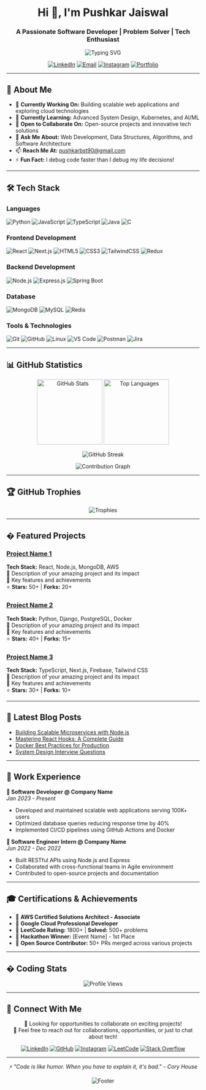 <h1 align="center">Hi 👋, I'm Pushkar Jaiswal</h1>
<h3 align="center">A Passionate Software Developer | Problem Solver | Tech Enthusiast</h3>

<p align="center">
  <img src="https://readme-typing-svg.herokuapp.com?font=Fira+Code&pause=1000&color=2E9EF7&center=true&vCenter=true&width=435&lines=Full+Stack+Developer;Open+Source+Contributor;Always+Learning+New+Things" alt="Typing SVG" />
</p>

<p align="center">
  <a href="https://www.linkedin.com/in/pushkar-jaiswal06/" target="_blank"><img src="https://img.shields.io/badge/LinkedIn-0077B5?style=for-the-badge&logo=linkedin&logoColor=white" alt="LinkedIn"/></a>
  <a href="mailto:pushkarbst90@gmail.com"><img src="https://img.shields.io/badge/Email-D14836?style=for-the-badge&logo=gmail&logoColor=white" alt="Email"/></a>
  <a href="https://www.instagram.com/pushkar_j.06" target="_blank"><img src="https://img.shields.io/badge/Instagram-E4405F?style=for-the-badge&logo=instagram&logoColor=white" alt="Instagram"/></a>
  <a href="https://pushkarjaiswal.dev" target="_blank"><img src="https://img.shields.io/badge/Portfolio-000000?style=for-the-badge&logo=About.me&logoColor=white" alt="Portfolio"/></a>
</p>

---

## 🚀 About Me

- 💼 **Currently Working On:** Building scalable web applications and exploring cloud technologies
- 🌱 **Currently Learning:** Advanced System Design, Kubernetes, and AI/ML
- 👯 **Open to Collaborate On:** Open-source projects and innovative tech solutions
- 💬 **Ask Me About:** Web Development, Data Structures, Algorithms, and Software Architecture
- 📫 **Reach Me At:** pushkarbst90@gmail.com
- ⚡ **Fun Fact:** I debug code faster than I debug my life decisions!

---

## 🛠️ Tech Stack

### **Languages**
![Python](https://img.shields.io/badge/Python-3776AB?style=for-the-badge&logo=python&logoColor=white)
![JavaScript](https://img.shields.io/badge/JavaScript-F7DF1E?style=for-the-badge&logo=javascript&logoColor=black)
![TypeScript](https://img.shields.io/badge/TypeScript-007ACC?style=for-the-badge&logo=typescript&logoColor=white)
![Java](https://img.shields.io/badge/Java-ED8B00?style=for-the-badge&logo=openjdk&logoColor=white)
![C](https://img.shields.io/badge/C-00599C?style=for-the-badge&logo=c%2B%2B&logoColor=white)

### **Frontend Development**
![React](https://img.shields.io/badge/React-20232A?style=for-the-badge&logo=react&logoColor=61DAFB)
![Next.js](https://img.shields.io/badge/Next.js-000000?style=for-the-badge&logo=next.js&logoColor=white)
![HTML5](https://img.shields.io/badge/HTML5-E34F26?style=for-the-badge&logo=html5&logoColor=white)
![CSS3](https://img.shields.io/badge/CSS3-1572B6?style=for-the-badge&logo=css3&logoColor=white)
![TailwindCSS](https://img.shields.io/badge/Tailwind_CSS-38B2AC?style=for-the-badge&logo=tailwind-css&logoColor=white)
![Redux](https://img.shields.io/badge/Redux-593D88?style=for-the-badge&logo=redux&logoColor=white)

### **Backend Development**
![Node.js](https://img.shields.io/badge/Node.js-43853D?style=for-the-badge&logo=node.js&logoColor=white)
![Express.js](https://img.shields.io/badge/Express.js-404D59?style=for-the-badge&logo=express&logoColor=white)
![Spring Boot](https://img.shields.io/badge/Spring_Boot-6DB33F?style=for-the-badge&logo=spring-boot&logoColor=white)

### **Database**
![MongoDB](https://img.shields.io/badge/MongoDB-4EA94B?style=for-the-badge&logo=mongodb&logoColor=white)
![MySQL](https://img.shields.io/badge/MySQL-00000F?style=for-the-badge&logo=mysql&logoColor=white)
![Redis](https://img.shields.io/badge/Redis-DC382D?style=for-the-badge&logo=redis&logoColor=white)


### **Tools & Technologies**
![Git](https://img.shields.io/badge/Git-F05032?style=for-the-badge&logo=git&logoColor=white)
![GitHub](https://img.shields.io/badge/GitHub-100000?style=for-the-badge&logo=github&logoColor=white)
![Linux](https://img.shields.io/badge/Linux-FCC624?style=for-the-badge&logo=linux&logoColor=black)
![VS Code](https://img.shields.io/badge/VS_Code-007ACC?style=for-the-badge&logo=visual-studio-code&logoColor=white)
![Postman](https://img.shields.io/badge/Postman-FF6C37?style=for-the-badge&logo=postman&logoColor=white)
![Jira](https://img.shields.io/badge/Jira-0052CC?style=for-the-badge&logo=jira&logoColor=white)

---

## 📊 GitHub Statistics

<p align="center">
  <img src="https://github-readme-stats.vercel.app/api?username=PushkarJaiswal06&show_icons=true&theme=tokyonight&hide_border=true&count_private=true" alt="GitHub Stats" height="170"/>
  <img src="https://github-readme-stats.vercel.app/api/top-langs/?username=PushkarJaiswal06&layout=compact&theme=tokyonight&hide_border=true" alt="Top Languages" height="170"/>
</p>

<p align="center">
  <img src="https://github-readme-streak-stats.herokuapp.com/?user=PushkarJaiswal06&theme=tokyonight&hide_border=true" alt="GitHub Streak" />
</p>

<p align="center">
  <img src="https://github-readme-activity-graph.vercel.app/graph?username=PushkarJaiswal06&theme=tokyo-night&hide_border=true" alt="Contribution Graph" />
</p>

---

## 🏆 GitHub Trophies

<p align="center">
  <img src="https://github-profile-trophy.vercel.app/?username=PushkarJaiswal06&theme=tokyonight&no-frame=true&row=1&column=7" alt="Trophies" />
</p>

---

## � Featured Projects

### [Project Name 1](https://github.com/PushkarJaiswal06/project-1)
**Tech Stack:** React, Node.js, MongoDB, AWS  
🔹 Description of your amazing project and its impact  
🔹 Key features and achievements  
⭐ **Stars:** 50+ | **Forks:** 20+

### [Project Name 2](https://github.com/PushkarJaiswal06/project-2)
**Tech Stack:** Python, Django, PostgreSQL, Docker  
🔹 Description of your amazing project and its impact  
🔹 Key features and achievements  
⭐ **Stars:** 40+ | **Forks:** 15+

### [Project Name 3](https://github.com/PushkarJaiswal06/project-3)
**Tech Stack:** TypeScript, Next.js, Firebase, Tailwind CSS  
🔹 Description of your amazing project and its impact  
🔹 Key features and achievements  
⭐ **Stars:** 30+ | **Forks:** 10+

---

## 📝 Latest Blog Posts

<!-- BLOG-POST-LIST:START -->
- [Building Scalable Microservices with Node.js](https://yourblog.com/post1)
- [Mastering React Hooks: A Complete Guide](https://yourblog.com/post2)
- [Docker Best Practices for Production](https://yourblog.com/post3)
- [System Design Interview Questions](https://yourblog.com/post4)
<!-- BLOG-POST-LIST:END -->

---

## 💼 Work Experience

**🚀 Software Developer @ Company Name**  
*Jan 2023 - Present*
- Developed and maintained scalable web applications serving 100K+ users
- Optimized database queries reducing response time by 40%
- Implemented CI/CD pipelines using GitHub Actions and Docker

**🔧 Software Engineer Intern @ Company Name**  
*Jun 2022 - Dec 2022*
- Built RESTful APIs using Node.js and Express
- Collaborated with cross-functional teams in Agile environment
- Contributed to open-source projects and documentation

---

## 🎓 Certifications & Achievements

- 🏅 **AWS Certified Solutions Architect - Associate**
- 🏅 **Google Cloud Professional Developer**
- 🏅 **LeetCode Rating:** 1800+ | **Solved:** 500+ problems
- 🏅 **Hackathon Winner:** [Event Name] - 1st Place
- 🏅 **Open Source Contributor:** 50+ PRs merged across various projects

---

## � Coding Stats

<!--START_SECTION:waka-->
<!--END_SECTION:waka-->

<p align="center">
  <img src="https://komarev.com/ghpvc/?username=PushkarJaiswal06&label=Profile%20Views&color=0e75b6&style=flat" alt="Profile Views" />
</p>

---

## 🤝 Connect With Me

<p align="center">
  💼 Looking for opportunities to collaborate on exciting projects!<br>
  📧 Feel free to reach out for collaborations, opportunities, or just to chat about tech!
</p>

<p align="center">
  <a href="https://www.linkedin.com/in/pushkar-jaiswal06/" target="_blank"><img src="https://img.shields.io/badge/LinkedIn-0077B5?style=for-the-badge&logo=linkedin&logoColor=white" alt="LinkedIn"/></a>
  <a href="https://github.com/PushkarJaiswal06" target="_blank"><img src="https://img.shields.io/badge/GitHub-100000?style=for-the-badge&logo=github&logoColor=white" alt="GitHub"/></a>
  <a href="https://www.instagram.com/pushkar_j.06" target="_blank"><img src="https://img.shields.io/badge/Instagram-E4405F?style=for-the-badge&logo=instagram&logoColor=white" alt="Instagram"/></a>
  <a href="https://leetcode.com/pushkarjaiswal" target="_blank"><img src="https://img.shields.io/badge/LeetCode-FFA116?style=for-the-badge&logo=leetcode&logoColor=white" alt="LeetCode"/></a>
  <a href="https://stackoverflow.com/users/your-id" target="_blank"><img src="https://img.shields.io/badge/Stack_Overflow-FE7A16?style=for-the-badge&logo=stack-overflow&logoColor=white" alt="Stack Overflow"/></a>
</p>

---

<p align="center">
  <i>⚡ "Code is like humor. When you have to explain it, it's bad." – Cory House</i>
</p>

<p align="center">
  <img src="https://capsule-render.vercel.app/api?type=waving&color=gradient&height=100&section=footer" alt="Footer"/>
</p>

